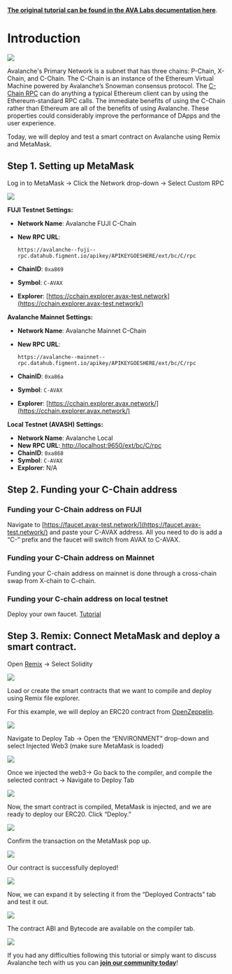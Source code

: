 [**The original tutorial can be found in the AVA Labs documentation here**](https://docs.avax.network/build/tutorials/platform/deploy-a-smart-contract-on-avalanche-using-remix-and-metamask). 

# Introduction

![](../../../.gitbook/assets/image%20%2811%29.png)

Avalanche's Primary Network is a subnet that has three chains: P-Chain, X-Chain, and C-Chain. The C-Chain is an instance of the Ethereum Virtual Machine powered by Avalanche’s Snowman consensus protocol. The [C-Chain RPC](https://docs.figment.io/network-documentation/avalanche/rpc-and-rest-api) can do anything a typical Ethereum client can by using the Ethereum-standard RPC calls. The immediate benefits of using the C-Chain rather than Ethereum are all of the benefits of using Avalanche. These properties could considerably improve the performance of DApps and the user experience.

Today, we will deploy and test a smart contract on Avalanche using Remix and MetaMask.

## Step 1. Setting up MetaMask

Log in to MetaMask -&gt; Click the Network drop-down -&gt; Select Custom RPC

![](../../../.gitbook/assets/image%20%2812%29.png)

**FUJI Testnet Settings:**

* **Network Name**: Avalanche FUJI C-Chain
* **New RPC URL**: 

  `https://avalanche--fuji--rpc.datahub.figment.io/apikey/APIKEYGOESHERE/ext/bc/C/rpc`

* **ChainID**: `0xa869`
* **Symbol**: `C-AVAX`
* **Explorer**: [https://cchain.explorer.avax-test.network](https://cchain.explorer.avax-test.network/)

**Avalanche Mainnet Settings:**

* **Network Name**: Avalanche Mainnet C-Chain
* **New RPC URL**: 

  `https://avalanche--mainnet--rpc.datahub.figment.io/apikey/APIKEYGOESHERE/ext/bc/C/rpc`

* **ChainID**: `0xa86a`
* **Symbol**: `C-AVAX`
* **Explorer**: [https://cchain.explorer.avax.network/](https://cchain.explorer.avax.network/)

**Local Testnet \(AVASH\) Settings:**

* **Network Name**: Avalanche Local
* **New RPC URL**:[ ](http://localhost:9650/ext/bc/C/rpc)[http://localhost:9650/ext/bc/C/rpc](http://localhost:9650/ext/bc/C/rpc)
* **ChainID**: `0xa868`
* **Symbol**: `C-AVAX`
* **Explorer**: N/A

## Step 2. Funding your C-Chain address

### **Funding your C-Chain address on FUJI** <a id="d718"></a>

 Navigate to [https://faucet.avax-test.network/](https://faucet.avax-test.network/) and paste your C-AVAX address. All you need to do is add a “C-” prefix and the faucet will switch from AVAX to C-AVAX.

### Funding your C-Chain address on Mainnet <a id="1997"></a>

Funding your C-chain address on mainnet is done through a cross-chain swap from X-chain to C-chain. 

### Funding your C-chain address on local testnet

Deploy your own faucet. [Tutorial](https://medium.com/avalabs/the-ava-platform-tools-pt-2-the-ava-faucet-48f28da57146)

## Step 3. Remix: Connect MetaMask and deploy a smart contract.

Open [Remix](https://remix.ethereum.org/) -&gt; Select Solidity

![](../../../.gitbook/assets/image%20%2810%29.png)

Load or create the smart contracts that we want to compile and deploy using Remix file explorer.

For this example, we will deploy an ERC20 contract from [OpenZeppelin](https://openzeppelin.com/contracts).

![](../../../.gitbook/assets/image%20%2814%29.png)

Navigate to Deploy Tab -&gt; Open the “ENVIRONMENT” drop-down and select Injected Web3 \(make sure MetaMask is loaded\)

![](../../../.gitbook/assets/image%20%287%29.png)

Once we injected the web3-&gt; Go back to the compiler, and compile the selected contract -&gt; Navigate to Deploy Tab

![](../../../.gitbook/assets/image%20%2815%29.png)

Now, the smart contract is compiled, MetaMask is injected, and we are ready to deploy our ERC20. Click “Deploy.”

![](../../../.gitbook/assets/image%20%284%29.png)

Confirm the transaction on the MetaMask pop up.

![](../../../.gitbook/assets/image%20%2816%29.png)

Our contract is successfully deployed!

![](../../../.gitbook/assets/image%20%289%29.png)

Now, we can expand it by selecting it from the “Deployed Contracts” tab and test it out.

![](../../../.gitbook/assets/image%20%285%29.png)

The contract ABI and Bytecode are available on the compiler tab.

![](../../../.gitbook/assets/image%20%2813%29.png)

If you had any difficulties following this tutorial or simply want to discuss Avalanche tech with us you can [**join our community today**](https://discord.gg/fszyM7K)!


